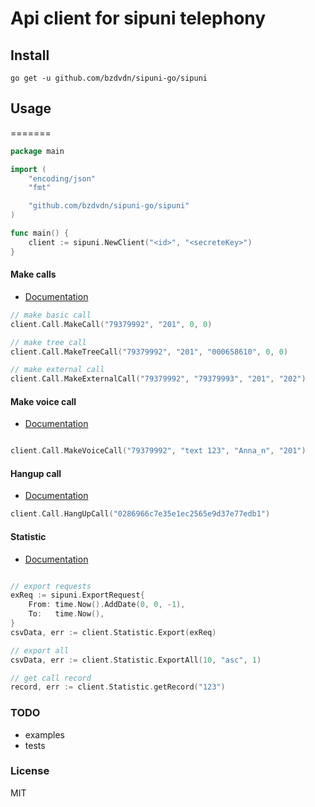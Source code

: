 # Api client for sipuni telephony

## Install

    go get -u github.com/bzdvdn/sipuni-go/sipuni

## Usage

=======

```go
package main

import (
	"encoding/json"
	"fmt"

	"github.com/bzdvdn/sipuni-go/sipuni"
)

func main() {
	client := sipuni.NewClient("<id>", "<secreteKey>")
}
```

#### Make calls

- <a href="https://help.sipuni.com/articles/134-182-113--sozdanie-zvonka-na-nomer-s-pomoshyu-api/">Documentation</a>

```go
// make basic call
client.Call.MakeCall("79379992", "201", 0, 0)

// make tree call
client.Call.MakeTreeCall("79379992", "201", "000658610", 0, 0)

// make external call
client.Call.MakeExternalCall("79379992", "79379993", "201", "202")

```

#### Make voice call

- <a href="https://help.sipuni.com/articles/134-182-107--generaciya-golosovogo-zvonka-s-pomoshyu-api/I">Documentation</a>

```go

client.Call.MakeVoiceCall("79379992", "text 123", "Anna_n", "201")

```

#### Hangup call

- <a href="https://help.sipuni.com/articles/134-182-108--zapros-na-zavershenie-zvonka/">Documentation</a>

```go
client.Call.HangUpCall("0286966c7e35e1ec2565e9d37e77edb1")

```

#### Statistic

- <a href="https://help.sipuni.com/articles/134-182-112--poluchenie-statistiki-po-zvonkam-zapisej-razgovorov-i-statusov-sotrudnikov/">Documentation</a>

```go

// export requests
exReq := sipuni.ExportRequest{
    From: time.Now().AddDate(0, 0, -1),
    To:   time.Now(),
}
csvData, err := client.Statistic.Export(exReq)

// export all
csvData, err := client.Statistic.ExportAll(10, "asc", 1)

// get call record
record, err := client.Statistic.getRecord("123")

```

### TODO

- examples
- tests

### License

MIT
